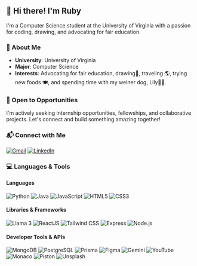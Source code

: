 ## 👋 Hi there! I'm Ruby

I'm a Computer Science student at the University of Virginia with a passion for coding, drawing, and advocating for fair education. 

### 🐾 About Me
- **University**: University of Virginia
- **Major**: Computer Science
- **Interests**: Advocating for fair education, drawing🎨, traveling 🌎, trying new foods 🍽️, and spending time with my weiner dog, Lily🪷🐶.
### 🌟 Open to Opportunities
I'm actively seeking internship opportunities, fellowships, and collaborative projects. Let's connect and build something amazing together!

### 📬 Connect with Me
[![Gmail](https://img.shields.io/badge/Gmail-D14836?style=flat&logo=gmail&logoColor=white)](mailto:oliveiraruby05@gmail.com)
[![LinkedIn](https://img.shields.io/badge/LinkedIn-0077B5?style=flat&logo=linkedin&logoColor=white)](https://www.linkedin.com/in/ruby-oliveira/)

### 💻 Languages & Tools

#### Languages
![Python](https://img.shields.io/badge/Python-3776AB?style=for-the-badge&logo=python&logoColor=white)
![Java](https://img.shields.io/badge/Java-007396?style=for-the-badge&logo=java&logoColor=white)
![JavaScript](https://img.shields.io/badge/JavaScript-F7DF1E?style=for-the-badge&logo=javascript&logoColor=black)
![HTML5](https://img.shields.io/badge/HTML5-E34F26?style=for-the-badge&logo=html5&logoColor=white)
![CSS3](https://img.shields.io/badge/CSS3-1572B6?style=for-the-badge&logo=css3&logoColor=white)

#### Libraries & Frameworks
![Llama 3](https://img.shields.io/badge/Llama%203-007ACC?style=for-the-badge&logo=llama&logoColor=white)
![ReactJS](https://img.shields.io/badge/ReactJS-61DAFB?style=for-the-badge&logo=react&logoColor=black)
![Tailwind CSS](https://img.shields.io/badge/Tailwind%20CSS-38B2AC?style=for-the-badge&logo=tailwind-css&logoColor=white)
![Express](https://img.shields.io/badge/Express-000000?style=for-the-badge&logo=express&logoColor=white)
![Node.js](https://img.shields.io/badge/Node.js-339933?style=for-the-badge&logo=node-dot-js&logoColor=white)

#### Developer Tools & APIs
![MongoDB](https://img.shields.io/badge/MongoDB-47A248?style=for-the-badge&logo=mongodb&logoColor=white)
![PostgreSQL](https://img.shields.io/badge/PostgreSQL-336791?style=for-the-badge&logo=postgresql&logoColor=white)
![Prisma](https://img.shields.io/badge/Prisma-2D3748?style=for-the-badge&logo=prisma&logoColor=white)
![Figma](https://img.shields.io/badge/Figma-F24E1E?style=for-the-badge&logo=figma&logoColor=white)
![Gemini](https://img.shields.io/badge/Gemini-FF6F61?style=for-the-badge&logo=gemini&logoColor=white)
![YouTube](https://img.shields.io/badge/YouTube-FF0000?style=for-the-badge&logo=youtube&logoColor=white)
![Monaco](https://img.shields.io/badge/Monaco-007ACC?style=for-the-badge&logo=monaco&logoColor=white)
![Piston](https://img.shields.io/badge/Piston-764ABC?style=for-the-badge&logo=piston&logoColor=white)
![Unsplash](https://img.shields.io/badge/Unsplash-000000?style=for-the-badge&logo=unsplash&logoColor=white)
